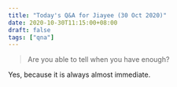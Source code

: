 ```yaml
---
title: "Today's Q&A for Jiayee (30 Oct 2020)"
date: 2020-10-30T11:15:00+08:00
draft: false
tags: ["qna"]
---
```

> Are you able to tell when you have enough?

Yes, because it is always almost immediate.
